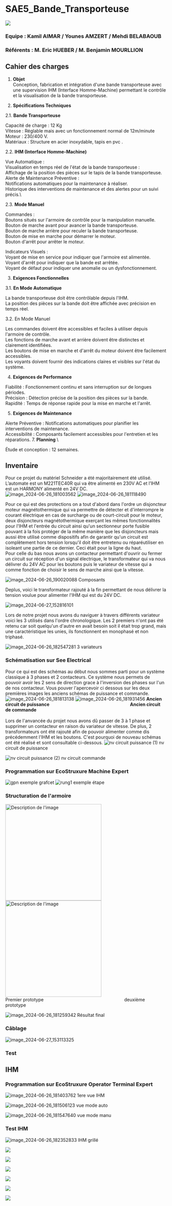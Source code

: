 # SAE5_Bande_Transporteuse

![](https://github.com/Kadzmil/SAE5_Bande_Transporteuse/blob/Main/Images/iut%20logo.png)

### Equipe : Kamil AIMAR / Younes AMZERT / Mehdi BELABAOUB 
### Référents : M. Eric HUEBER / M. Benjamin MOURLLION
## Cahier des charges


1. **Objet**\
Conception, fabrication et intégration d'une bande transporteuse avec une supervision IHM (Interface Homme-Machine) permettant le contrôle et la visualisation de la bande transporteuse.

2. **Spécifications Techniques**
   
2.1. **Bande Transporteuse**

Capacité de charge : 12 Kg\
Vitesse : Réglable mais avec un fonctionnement normal de 12m/minute \
Moteur : 230/400 V.\
Matériaux : Structure en acier inoxydable, tapis en pvc .

2.2. **IHM (Interface Homme-Machine)**

Vue Automatique :\
Visualisation en temps réel de l'état de la bande transporteuse :\
Affichage de la position des pièces sur le tapis de la bande transporteuse.\
Alerte de Maintenance Préventive :\
Notifications automatiques pour la maintenance à réaliser.\
Historique des interventions de maintenance et des alertes pour un suivi précis.\

2.3. **Mode Manuel**

Commandes :\
Boutons situés sur l'armoire de contrôle pour la manipulation manuelle.\
Bouton de marche avant pour avancer la bande transporteuse.\
Bouton de marche arrière pour reculer la bande transporteuse.\
Bouton de mise en marche pour démarrer le moteur.\
Bouton d'arrêt pour arrêter le moteur.

Indicateurs Visuels :\
Voyant de mise en service pour indiquer que l'armoire est alimentée.\
Voyant d'arrêt pour indiquer que la bande est arrêtée.\
Voyant de défaut pour indiquer une anomalie ou un dysfonctionnement.

3. **Exigences Fonctionnelles**
   
3.1. **En Mode Automatique**

La bande transporteuse doit être contrôlable depuis l'IHM.\
La position des pièces sur la bande doit être affichée avec précision en temps réel.

3.2. En Mode Manuel

Les commandes doivent être accessibles et faciles à utiliser depuis l'armoire de contrôle.\
Les fonctions de marche avant et arrière doivent être distinctes et clairement identifiées.\
Les boutons de mise en marche et d'arrêt du moteur doivent être facilement accessibles.\
Les voyants doivent fournir des indications claires et visibles sur l'état du système.

4. **Exigences de Performance**
   
Fiabilité : Fonctionnement continu et sans interruption sur de longues périodes.\
Précision : Détection précise de la position des pièces sur la bande.\
Rapidité : Temps de réponse rapide pour la mise en marche et l'arrêt.

5. **Exigences de Maintenance**
   
Alerte Préventive : Notifications automatiques pour planifier les interventions de maintenance.\
Accessibilité : Composants facilement accessibles pour l'entretien et les réparations.
7. **Planning**    \

Étude et conception : 12 semaines.

  
## Inventaire
Pour ce projet du matériel Schneider a été majoritairement été utilisé. L’automate est un M221TEC40R qui va être alimenté en 230V AC et l’IHM est un HARMONY alimenté en 24V DC.  
![image_2024-06-26_181003562](https://github.com/Kadzmil/SAE5_Bande_Transporteuse/assets/166384885/57004fb4-d781-400c-a31f-79c30b8bdde6)  ![image_2024-06-26_181118490](https://github.com/Kadzmil/SAE5_Bande_Transporteuse/assets/166384885/831012e9-c399-4229-ab2c-e2859a1c2e7c) 

Pour ce qui est des protections on a tout d'abord dans l'ordre un disjoncteur moteur magnétothermique qui va permettre de détecter et d'interrompre le courant électrique en cas de surcharge ou de court-circuit pour le moteur, deux disjoncteurs magnétothermique exerçant les mêmes fonctionnalités pour l'IHM et l'entrée du circuit ainsi qu'un sectionneur porte fusible pouvant à la fois protéger de la même manière que les disjoncteurs mais aussi être utilisé comme dispositifs afin de garantir qu'un circuit est complètement hors tension lorsqu'il doit être entretenu ou réparéutiliser en isoleant une partie de ce dernier. Ceci était pour la ligne du haut.\
Pour celle du bas nous avons un contacteur permettant d'ouvrir ou fermer un circuit sur réception d'un signal électrique, le transformateur qui va nous délivrer du 24V AC pour les boutons puis le variateur de vitesse qui a comme fonction de choisir le sens de marche ainsi que la vitesse.

![image_2024-06-26_190020088](https://github.com/Kadzmil/SAE5_Bande_Transporteuse/assets/166384885/5483d57e-bd89-4138-9a49-2c1c878cee80) Composants

Deplus, voici le transformateur rajouté à la fin permettant de nous délivrer la tension voulue pour alimenter l'IHM qui est du 24V DC.

![image_2024-06-27_152816101](https://github.com/Kadzmil/SAE5_Bande_Transporteuse/assets/166384885/0ceb58ac-3c7b-4fa4-8c1c-e95fdc8a95ba)

Lors de notre projet nous avons du naviguer à travers différents variateur voici les 3 utilisés dans l'ordre chronologique. Les 2 premiers n'ont pas été retenu car soit quelqu'un d'autre en avait besoin soit il était trop grand, mais une caractéristique les unies, ils fonctionnent en monophasé et non triphasé.

![image_2024-06-26_182547281](https://github.com/Kadzmil/SAE5_Bande_Transporteuse/assets/166384885/545d7291-69f0-470c-86e3-5cb8753d7e31) 3 variateurs
### Schématisation sur See Electrical

Pour ce qui est des schémas au début nous sommes parti pour un système classique à 3 phases et 2 contacteurs. Ce système nous permets de pouvoir avoir les 2 sens de direction grace à l'inversion des phases sur l'un de nos contacteur. Vous pouver l'apercevoir ci dessous sur les deux premières images les anciens schémas de puissance et commande. \
![image_2024-06-26_181813138](https://github.com/Kadzmil/SAE5_Bande_Transporteuse/assets/166384885/3fd3cfca-3802-4a60-8b2d-3dd87447bde3) ![image_2024-06-26_181931456](https://github.com/Kadzmil/SAE5_Bande_Transporteuse/assets/166384885/cad9af3e-df7c-42e1-8cf6-088511da8eaa) **Ancien circuit de puissance**&nbsp;&nbsp;&nbsp;&nbsp;&nbsp;&nbsp;&nbsp;&nbsp;&nbsp;&nbsp;&nbsp;&nbsp;&nbsp;&nbsp;&nbsp;&nbsp;&nbsp;&nbsp;&nbsp;&nbsp;&nbsp;&nbsp;&nbsp;&nbsp;&nbsp;&nbsp;&nbsp;&nbsp;&nbsp;&nbsp;&nbsp;&nbsp;&nbsp;&nbsp;&nbsp;&nbsp;&nbsp;&nbsp;&nbsp;&nbsp;&nbsp;&nbsp;&nbsp;&nbsp;&nbsp;&nbsp;&nbsp;&nbsp;&nbsp;&nbsp;&nbsp;&nbsp;&nbsp;&nbsp;&nbsp;&nbsp;&nbsp;&nbsp;&nbsp;&nbsp;&nbsp;&nbsp;&nbsp;&nbsp;**Ancien circuit de commande** \
\
Lors de l'anvancée du projet nous avons dû passer de 3 à 1 phase et supprimer un contacteur en raison du variateur de vitesse. De plus, 2 transformateurs ont été rajouté afin de pouvoir alimenter comme dis précédemment l'IHM et les boutons. C'est pourquoi de nouveau schémas ont été réalisé et sont consultable ci-dessous.
![nv circuit puissance (1)](https://github.com/Kadzmil/SAE5_Bande_Transporteuse/assets/166384885/e8e3ff0e-029f-4d7b-bd63-47c852e424e0) nv circuit de puissance

![nv circuit puissance (2)](https://github.com/Kadzmil/SAE5_Bande_Transporteuse/assets/166384885/eafb81ba-cba2-46e9-827f-9614f0c4c68e) nv circuit commande
### Programmation sur EcoStruxure Machine Expert
![gpn](https://github.com/Kadzmil/SAE5_Bande_Transporteuse/assets/166384885/bb61957b-ce6d-4d3b-a46f-ebb377492a8e) exemple grafcet
![rung1](https://github.com/Kadzmil/SAE5_Bande_Transporteuse/assets/166384885/6467ab2e-b94d-42b6-ada0-595c6a4e2d1a) exemple étape

### Structuration de l'armoire

<img src="https://github.com/Kadzmil/SAE5_Bande_Transporteuse/blob/Main/Images/premi%C3%A8re_id%C3%A9e.jpg" alt="Description de l'image" width="300" height="300"/> <img src="https://github.com/Kadzmil/SAE5_Bande_Transporteuse/blob/Main/Images/id%C3%A9e%20final.jpg" alt="Description de l'image" width="300" height="300"/>  \
Premier prototype&nbsp;&nbsp;&nbsp;&nbsp;&nbsp;&nbsp;&nbsp;&nbsp;&nbsp;&nbsp;&nbsp;&nbsp;&nbsp;&nbsp;&nbsp;&nbsp;&nbsp;&nbsp;&nbsp;&nbsp;&nbsp;&nbsp;&nbsp;&nbsp;&nbsp;&nbsp;&nbsp;&nbsp;&nbsp;&nbsp;&nbsp;&nbsp;&nbsp;&nbsp;&nbsp;&nbsp;&nbsp;&nbsp;&nbsp;&nbsp;&nbsp;&nbsp;&nbsp;&nbsp;&nbsp;&nbsp;&nbsp;&nbsp;&nbsp;&nbsp;&nbsp;&nbsp;&nbsp;&nbsp;&nbsp;&nbsp;&nbsp;&nbsp;&nbsp;&nbsp;&nbsp;&nbsp;&nbsp;&nbsp;deuxième prototype

![image_2024-06-26_181259342](https://github.com/Kadzmil/SAE5_Bande_Transporteuse/assets/166384885/5a81e285-2322-4311-9d47-31ed9a82efe7)  Résultat final
### Câblage
![image_2024-06-27_153113325](https://github.com/Kadzmil/SAE5_Bande_Transporteuse/assets/166384885/c8ba61db-8181-4767-9609-208e03500b76)
### Test
## IHM
### Programmation sur EcoStruxure Operator Terminal Expert
![image_2024-06-26_181403762](https://github.com/Kadzmil/SAE5_Bande_Transporteuse/assets/166384885/e3ea87b3-beb9-4a59-914e-c5d610ef5aba) 1ere vue IHM

![image_2024-06-26_181506123](https://github.com/Kadzmil/SAE5_Bande_Transporteuse/assets/166384885/62968746-13c0-4afb-ab48-19e88a982e6b) vue mode auto

![image_2024-06-26_181547640](https://github.com/Kadzmil/SAE5_Bande_Transporteuse/assets/166384885/9654a637-2be7-47d5-8ed5-33bc86cffd10) vue mode manu
### Test IHM
![image_2024-06-26_182352833](https://github.com/Kadzmil/SAE5_Bande_Transporteuse/assets/166384885/b8ac8ef3-c5f1-4927-afe8-baee6b622a8a) IHM grillé





![](https://github.com/Kadzmil/SAE5_Bande_Transporteuse/blob/Main/Images/structure.jpg)

![](https://github.com/Kadzmil/SAE5_Bande_Transporteuse/blob/Main/Images/d%C3%A9coupe%20rail.jpg)

![](https://github.com/Kadzmil/SAE5_Bande_Transporteuse/blob/Main/Images/IMG_20240416_143353.jpg)



![](https://github.com/Kadzmil/SAE5_Bande_Transporteuse/blob/Main/Images/deuxi%C3%A8me%20id%C3%A9e.jpg)

![](https://github.com/Kadzmil/SAE5_Bande_Transporteuse/blob/Main/Images/d%C3%A9coupe%20IHM.jpg)

![](https://github.com/Kadzmil/SAE5_Bande_Transporteuse/blob/Main/Images/contact%20de%20module.jpg)















